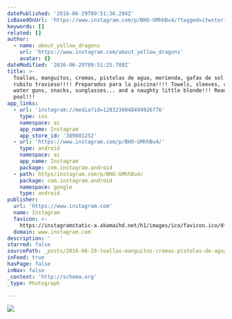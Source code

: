 ```yaml
---
datePublished: '2016-06-29T09:51:36.204Z'
isBasedOnUrl: 'https://www.instagram.com/p/BHO-GMhhBu4/?tagged=itwstories'
keywords: []
related: []
author:
  - name: about_yellow_dragons
    url: 'https://www.instagram.com/about_yellow_dragons'
    avatar: {}
dateModified: '2016-06-29T09:51:25.708Z'
title: >-
  Toallas, manguitos, cremas, pistolas de agua, merienda, gafas de sol...y un
  rubito travieso!!!! Preparados para la piscina!!!! Towels, sleeves, creams,
  water guns, snacks, sunglasses... and a naughty little blonde!!! Ready for the
  pool!!! 
app_links:
  - url: 'instagram://media?id=1283236048494926776'
    type: ios
    namespace: ai
    app_name: Instagram
    app_store_id: '389801252'
  - url: 'https://www.instagram.com/p/BHO-GMhhBu4/'
    type: android
    namespace: ai
    app_name: Instagram
    package: com.instagram.android
  - path: https/instagram.com/p/BHO-GMhhBu4/
    package: com.instagram.android
    namespace: google
    type: android
publisher:
  url: 'https://www.instagram.com'
  name: Instagram
  favicon: >-
    https://instagramstatic-a.akamaihd.net/h1/images/ico/favicon.ico/dfa85bb1fd63.ico
  domain: www.instagram.com
description: '   '
starred: false
sourcePath: _posts/2016-06-29-toallas-manguitos-cremas-pistolas-de-agua-merienda-gafa.md
inFeed: true
hasPage: false
inNav: false
_context: 'http://schema.org'
_type: Photograph

---
```

![   ](https://imgflo.herokuapp.com/graph/vahj1ThiexotieMo/fcc2a0a4806ebc5e4575246480a65538/noop.jpg?input=https%3A%2F%2Fscontent.cdninstagram.com%2Ft51.2885-15%2Fs640x640%2Fsh0.08%2Fe35%2F13573556_1729657517273221_1352995541_n.jpg%3Fig_cache_key%3DMTI4MzIzNjA0ODQ5NDkyNjc3Ng%253D%253D.2)